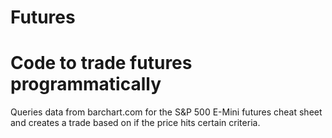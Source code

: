 # Futures

Code to trade futures programmatically
=======
Queries data from barchart.com for the S&P 500 E-Mini futures cheat sheet and creates a trade based on if the price hits 
certain criteria.
